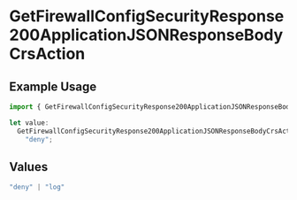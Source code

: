 # GetFirewallConfigSecurityResponse200ApplicationJSONResponseBodyCrsAction

## Example Usage

```typescript
import { GetFirewallConfigSecurityResponse200ApplicationJSONResponseBodyCrsAction } from "@vercel/sdk/models/operations/getfirewallconfig.js";

let value:
  GetFirewallConfigSecurityResponse200ApplicationJSONResponseBodyCrsAction =
    "deny";
```

## Values

```typescript
"deny" | "log"
```